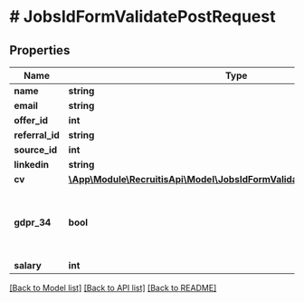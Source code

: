 # # JobsIdFormValidatePostRequest

## Properties

Name | Type | Description | Notes
------------ | ------------- | ------------- | -------------
**name** | **string** |  | [optional]
**email** | **string** |  | [optional]
**offer_id** | **int** |  | [optional]
**referral_id** | **string** |  | [optional]
**source_id** | **int** |  | [optional]
**linkedin** | **string** |  | [optional]
**cv** | [**\App\Module\RecruitisApi\Model\JobsIdFormValidatePostRequestCvInner[]**](JobsIdFormValidatePostRequestCvInner.md) |  | [optional]
**gdpr_34** | **bool** | Zde se jedná o vlastní gdpr_agreement. ID (číslo za \&quot;_\&quot;) se může lišit. | [optional]
**salary** | **int** |  | [optional]

[[Back to Model list]](../../README.md#models) [[Back to API list]](../../README.md#endpoints) [[Back to README]](../../README.md)
